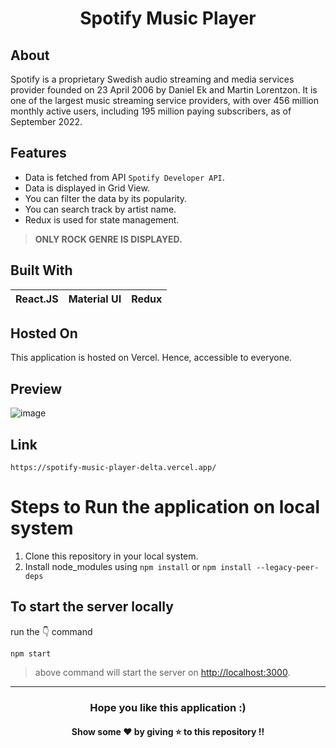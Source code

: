 <h1 align="center">Spotify Music Player</h1>

## About
Spotify is a proprietary Swedish audio streaming and media services provider founded on 23 April 2006 by Daniel Ek and Martin Lorentzon. It is one of the largest music streaming service providers, with over 456 million monthly active users, including 195 million paying subscribers, as of September 2022.

## Features
* Data is fetched from API `Spotify Developer API`.
* Data is displayed in Grid View.
* You can filter the data by its popularity.
* You can search track by artist name.
* Redux is used for state management.

> **ONLY ROCK GENRE IS DISPLAYED.**

## Built With
|React.JS|Material UI|Redux|
|---|---|---|

## Hosted On
This application is hosted on Vercel. Hence, accessible to everyone.

## Preview
![image](https://github.com/TheNewC0der-24/Spotify/blob/master/Preview.png)

## Link
```
https://spotify-music-player-delta.vercel.app/
```

# Steps to Run the application on local system

1. Clone this repository in your local system.
2. Install node_modules using `npm install` or `npm install --legacy-peer-deps`

## To start the server locally 
run the 👇 command
```
npm start
```
>above command will start the server on [http://localhost:3000](http://localhost:3000).

--- 
<h3 align='center'>Hope you like this application :)</h3>
<h4 align='center'>Show some ❤️ by giving ⭐ to this repository !!</h4>
